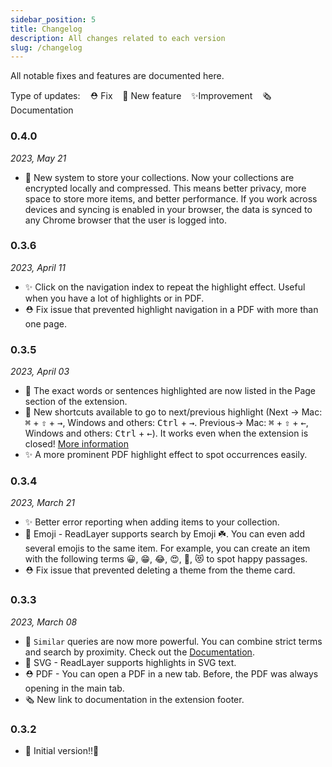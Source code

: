 ```yaml
---
sidebar_position: 5
title: Changelog
description: All changes related to each version
slug: /changelog
---
```


All notable fixes and features are documented here.

Type of updates: &nbsp;&nbsp; ⛑ Fix &nbsp;&nbsp; 🎁 New feature  &nbsp;&nbsp; ✨Improvement &nbsp;&nbsp; 🗞 Documentation

### 0.4.0
_2023, May 21_

- 🎁 New system to store your collections. Now your collections are encrypted locally and compressed. This means better privacy, more space to store more items, and better performance. If you work across devices and syncing is enabled in your browser, the data is synced to any Chrome browser that the user is logged into.

### 0.3.6
_2023, April 11_

- ✨ Click on the navigation index to repeat the highlight effect. Useful when you have a lot of highlights or in PDF.
- ⛑ Fix issue that prevented highlight navigation in a PDF with more than one page.

### 0.3.5
_2023, April 03_

- 🎁 The exact words or sentences highlighted are now listed in the Page section of the extension.
- 🎁 New shortcuts available to go to next/previous highlight (Next -> Mac: <kbd>⌘</kbd> + <kbd>⇧</kbd> + <kbd>→</kbd>, Windows and others: <kbd>Ctrl</kbd> + <kbd>→</kbd>. Previous-> Mac: <kbd>⌘</kbd> + <kbd>⇧</kbd> + <kbd>←</kbd>, Windows and others: <kbd>Ctrl</kbd> + <kbd>←</kbd>). It works even when the extension is closed! [More information](/hotkeys)
- ✨ A more prominent PDF highlight effect to spot occurrences easily.

### 0.3.4
_2023, March 21_

- ✨ Better error reporting when adding items to your collection.
- 🎁 Emoji - ReadLayer supports search by Emoji ☘️. You can even add several emojis to the same item. For example, you can create an item with the following terms 😀, 😁, 😂, 😍, 🤗, 😻 to spot happy passages.
- ⛑ Fix issue that prevented deleting a theme from the theme card.

### 0.3.3
_2023, March 08_

- 🎁 `Similar` queries are now more powerful. You can combine strict terms and search by proximity. Check out the [Documentation](queries#similar).
- 🎁 SVG - ReadLayer supports highlights in SVG text.
- ⛑ PDF - You can open a PDF in a new tab. Before, the PDF was always opening in the main tab.
- 🗞 New link to documentation in the extension footer.

### 0.3.2

- 🎉 Initial version!!🤖